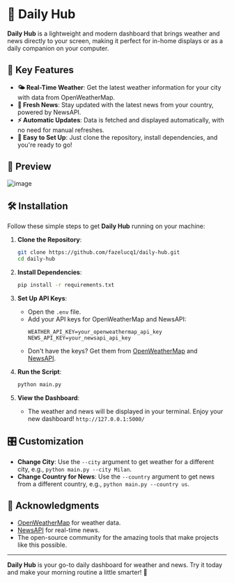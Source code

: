 # 🌟 Daily Hub

**Daily Hub** is a lightweight and modern dashboard that brings weather and news directly to your screen, making it perfect for in-home displays or as a daily companion on your computer.

## 🚀 Key Features

- **🌤️ Real-Time Weather**: Get the latest weather information for your city with data from OpenWeatherMap.
- **📰 Fresh News**: Stay updated with the latest news from your country, powered by NewsAPI.
- **⚡ Automatic Updates**: Data is fetched and displayed automatically, with no need for manual refreshes.
- **🔧 Easy to Set Up**: Just clone the repository, install dependencies, and you're ready to go!

## 📸 Preview

![image](https://github.com/user-attachments/assets/abc5c75f-fa61-4b78-b3a2-94a1675f30be)


## 🛠️ Installation

Follow these simple steps to get **Daily Hub** running on your machine:

1. **Clone the Repository**:
   ```bash
   git clone https://github.com/fazelucq1/daily-hub.git
   cd daily-hub
   ```

2. **Install Dependencies**:
   ```bash
   pip install -r requirements.txt
   ```

3. **Set Up API Keys**:
   - Open the `.env` file.
   - Add your API keys for OpenWeatherMap and NewsAPI:
     ```env
     WEATHER_API_KEY=your_openweathermap_api_key
     NEWS_API_KEY=your_newsapi_api_key
     ```
   - Don't have the keys? Get them from [OpenWeatherMap](https://openweathermap.org/api) and [NewsAPI](https://newsapi.org).

4. **Run the Script**:
   ```bash
   python main.py
   ```

5. **View the Dashboard**:
   - The weather and news will be displayed in your terminal. Enjoy your new dashboard!
     `http://127.0.0.1:5000/`

## 🎛️ Customization

- **Change City**: Use the `--city` argument to get weather for a different city, e.g., `python main.py --city Milan`.
- **Change Country for News**: Use the `--country` argument to get news from a different country, e.g., `python main.py --country us`.


## 🙏 Acknowledgments

- [OpenWeatherMap](https://openweathermap.org) for weather data.
- [NewsAPI](https://newsapi.org) for real-time news.
- The open-source community for the amazing tools that make projects like this possible.

---

**Daily Hub** is your go-to daily dashboard for weather and news. Try it today and make your morning routine a little smarter! 🚀
